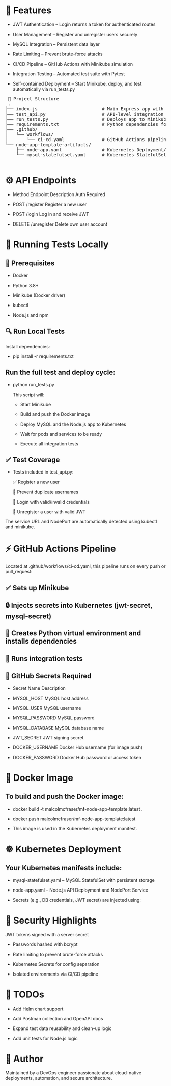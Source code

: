 # 🚀 Features

 - JWT Authentication – Login returns a token for authenticated routes
 
 - User Management – Register and unregister users securely
 
 - MySQL Integration – Persistent data layer
 
 - Rate Limiting – Prevent brute-force attacks
 
 - CI/CD Pipeline – GitHub Actions with Minikube simulation
 
 - Integration Testing – Automated test suite with Pytest
 
 - Self-contained Deployment – Start Minikube, deploy, and test automatically via run_tests.py

<pre> 📁 Project Structure   
 .
├── index.js                        # Main Express app with auth endpoints
├── test_api.py                     # API-level integration tests (Pytest)
├── run_tests.py                    # Deploys app to Minikube and runs tests
├── requirements.txt                # Python dependencies for testing
├── .github/
│   └── workflows/
│       └── ci-cd.yaml              # GitHub Actions pipeline config
└── node-app-template-artifacts/
    ├── node-app.yaml               # Kubernetes Deployment/Service for Node.js app
    └── mysql-statefulset.yaml      # Kubernetes StatefulSet for MySQL
  </pre>

# ⚙️ API Endpoints 

- Method	Endpoint	Description	Auth Required 

- POST	/register	Register a new user	

- POST	/login	Log in and receive JWT	

- DELETE	/unregister	Delete own user account	

# 🧪 Running Tests Locally

## 🐳 Prerequisites

- Docker

- Python 3.8+

- Minikube (Docker driver)

- kubectl

- Node.js and npm


## 🔍 Run Local Tests
Install dependencies:
  
- pip install -r requirements.txt


## Run the full test and deploy cycle:
  
- python run_tests.py

     This script will:
     
     - Start Minikube
      
     - Build and push the Docker image
      
     - Deploy MySQL and the Node.js app to Kubernetes
      
     - Wait for pods and services to be ready
      
     - Execute all integration tests

## ✅ Test Coverage
- Tests included in test_api.py:

     ✅ Register a new user
     
     🚫 Prevent duplicate usernames
     
     🔐 Login with valid/invalid credentials
     
     🧼 Unregister a user with valid JWT

The service URL and NodePort are automatically detected using kubectl and minikube.

# ⚡ GitHub Actions Pipeline
Located at .github/workflows/ci-cd.yaml, this pipeline runs on every push or pull_request:

 ## ✅ Sets up Minikube
 
 ## 🔒 Injects secrets into Kubernetes (jwt-secret, mysql-secret)
 
 ## 🐍 Creates Python virtual environment and installs dependencies
 
 ## 🧪 Runs integration tests
 
 ## 🔑 GitHub Secrets Required
 
   - Secret Name	Description
   
   - MYSQL_HOST	MySQL host address
   
   - MYSQL_USER	MySQL username
   
   - MYSQL_PASSWORD	MySQL password
   
   - MYSQL_DATABASE	MySQL database name
   
   - JWT_SECRET	JWT signing secret
   
   - DOCKER_USERNAME	Docker Hub username (for image push)
   
   - DOCKER_PASSWORD	Docker Hub password or access token

# 🐳 Docker Image
## To build and push the Docker image:

- docker build -t malcolmcfraser/mf-node-app-template:latest .

- docker push malcolmcfraser/mf-node-app-template:latest

- This image is used in the Kubernetes deployment manifest.


# ☸️ Kubernetes Deployment
## Your Kubernetes manifests include:

 - mysql-statefulset.yaml – MySQL StatefulSet with persistent storage
 
 - node-app.yaml – Node.js API Deployment and NodePort Service
 
 - Secrets (e.g., DB credentials, JWT secret) are injected using:


# 🔐 Security Highlights
JWT tokens signed with a server secret

 - Passwords hashed with bcrypt
 
 - Rate limiting to prevent brute-force attacks
 
 - Kubernetes Secrets for config separation
 
 - Isolated environments via CI/CD pipeline

# 📌 TODOs

 - Add Helm chart support
 
 -  Add Postman collection and OpenAPI docs
 
 - Expand test data reusability and clean-up logic
 
 - Add unit tests for Node.js logic

# 👥 Author

Maintained by a DevOps engineer passionate about cloud-native deployments, automation, and secure architecture.
